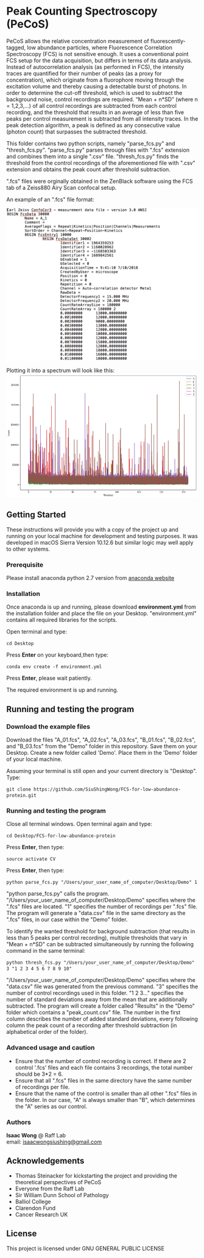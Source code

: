 # Peak Counting Spectroscopy (PeCoS)
PeCoS allows the relative concentration measurement of fluorescently-tagged, low abundance particles, where Fluorescence Correlation Spectroscopy (FCS) is not sensitive enough. It uses a conventional point FCS setup for the data acquisition, but differs in terms of its data analysis. Instead of autocorrelation analysis (as performed in FCS), the intensity traces are quantified for their number of peaks (as a proxy for concentration), which originate from a fluorophore moving through the excitation volume and thereby causing a detectable burst of photons. In order to determine the cut-off threshold, which is used to subtract the background noise, control recordings are required. “Mean + n*SD” (where n = 1,2,3,…) of all control recordings are subtracted from each control recording, and the threshold that results in an average of less than five peaks per control measurement is subtracted from all intensity traces. In the peak detection algorithm, a peak is defined as any consecutive value (photon count) that surpasses the subtracted threshold.

This folder contains two python scripts, namely "parse_fcs.py" and "thresh_fcs.py". "parse_fcs.py" parses through files with ".fcs" extension and combines them into a single ".csv" file. "thresh_fcs.py" finds the threshold from the control recordings of the aforementioned file with ".csv" extension and obtains the peak count after threshold subtraction.

".fcs" files were orginally obtained in the ZenBlack software using the FCS tab of a Zeiss880 Airy Scan confocal setup.

An example of an ".fcs" file format:

![alt text](Images/fcs_file_example.png)  
 

Plotting it into a spectrum will look like this:  
![alt text](Images/original_peak.png)  

## Getting Started

These instructions will provide you with a copy of the project up and running on your local machine for development and testing purposes. It was developed in macOS Sierra Version 10.12.6 but similar logic may well apply to other systems.

### Prerequisite

Please install anaconda python 2.7 version from [anaconda website](https://www.anaconda.com/download/#macos)

### Installation

Once anaconda is up and running, please download **environment.yml** from the installation folder and place the file on your Desktop. "environment.yml" contains all required libraries for the scripts.

Open terminal and type:
```
cd Desktop
```
Press **Enter** on your keyboard,then type:  
```
conda env create -f environment.yml
```
Press **Enter**, please wait patiently.  

The required environment is up and running.

## Running and testing the program

### Download the example files
Download the files "A_01.fcs", "A_02.fcs", "A_03.fcs", "B_01.fcs", "B_02.fcs", and "B_03.fcs" from the "Demo" folder in this repository. Save them on your Desktop. Create a new folder called 'Demo'. Place them in the 'Demo' folder of your local machine.

Assuming your terminal is still open and your current directory is "Desktop". Type:  
```
git clone https://github.com/SiuShingWong/FCS-for-low-abundance-protein.git
```

### Running and testing the program
Close all terminal windows. Open terminal again and type:  
```
cd Desktop/FCS-for-low-abundance-protein
```
Press **Enter**, then type:  
```
source activate CV
```
Press **Enter**, then type:  
```
python parse_fcs.py "/Users/your_user_name_of_computer/Desktop/Demo" 1
```
"python parse_fcs.py" calls the program. "/Users/your_user_name_of_computer/Desktop/Demo" specifies where the ".fcs" files are located. "1" specifies the number of recordings per ".fcs" file. The program will generate a "data.csv" file in the same directory as the ".fcs" files, in our case within the "Demo" folder.  
  
To identify the wanted threshold for background subtraction (that results in less than 5 peaks per control recording), multiple thresholds that vary in "Mean + n*SD" can be subtracted simultaneously by running the following command in the same terminal:  
```
python thresh_fcs.py "/Users/your_user_name_of_computer/Desktop/Demo" 3 "1 2 3 4 5 6 7 8 9 10"
```
"/Users/your_user_name_of_computer/Desktop/Demo" specifies where the "data.csv" file was generated from the previous command. "3" specifies the number of control recordings used in this folder.  "1 2 3..." specifies the number of standard deviations away from the mean that are additionally subtracted. The program will create a folder called "Results" in the "Demo" folder which contains a "peak_count.csv" file. The number in the first column describes the number of added standard deviations, every following column the peak count of a recording after threshold subtraction (in alphabetical order of the folder).   

### Advanced usage and caution
- Ensure that the number of control recording is correct. If there are 2 control '.fcs' files and each file contains 3 recordings, the total number should be 3*2 = 6. 
- Ensure that all ".fcs" files in the same directory have the same number of recordings per file.
- Ensure that the name of the control is smaller than all other ".fcs" files in the folder. In our case, "A" is always smaller than "B", which determines the "A" series as our control.

### Authors
**Isaac Wong** @ Raff Lab  
email: isaacwongsiushing@gmail.com

## Acknowledgements
- Thomas Steinacker for kickstarting the project and providing the theoretical perspectives of PeCoS
- Everyone from the Raff Lab
- Sir William Dunn School of Pathology
- Balliol College
- Clarendon Fund
- Cancer Research UK

## License
This project is licensed under GNU GENERAL PUBLIC LICENSE
